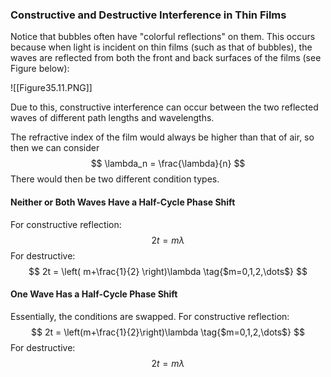 ### Constructive and Destructive Interference in Thin Films
Notice that bubbles often have "colorful reflections" on them. This occurs because when light is incident on thin films (such as that of bubbles), the waves are reflected from both the front and back surfaces of the films (see Figure below):

![[Figure35.11.PNG]]

Due to this, constructive interference can occur between the two reflected waves of different path lengths and wavelengths.

The refractive index of the film would always be higher than that of air, so then we can consider
$$
\lambda_n = \frac{\lambda}{n}
$$
There would then be two different condition types.

#### Neither or Both Waves Have a Half-Cycle Phase Shift
For constructive reflection:
$$
2t = m\lambda \tag{$m=0,1,2,\dots$}
$$
For destructive:
$$
2t = \left( m+\frac{1}{2} \right)\lambda \tag{$m=0,1,2,\dots$}
$$
#### One Wave Has a Half-Cycle Phase Shift
Essentially, the conditions are swapped.
For constructive reflection:
$$
2t = \left(m+\frac{1}{2}\right)\lambda \tag{$m=0,1,2,\dots$}
$$
For destructive:
$$
2t = m\lambda \tag{$m=0,1,2,\dots$}
$$